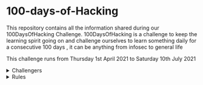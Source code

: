 # 100-days-of-Hacking

This repository contains all the information shared during our 100DaysOfHacking Challenge. 100DaysOfHacking is a challenge to keep the learning spirit going on and challenge ourselves to learn something daily for a consecutive 100 days , it can be anything from infosec to general life

This challenge runs from Thursday 1st April 2021 to Saturday 10th July 2021
 
 <details>
  <summary>Challengers</summary>
  
## Challengers 

- [3ll_3ll](./3ll_3ll)

- [BADboy17](./BADboy17)

- [BryanTmungai](./BryanTmungai)

- [boynamedboy](./boynamedboy)

- [Chep](./Chep)

- [CyberRat](./CyberRat)

- [Chal13W1zz](./Chal13W1zz)

- [Darksoul](./Darksoul)

- [Fraize](./Fraize) - Web 

- [Guest Ostrich](./Guest_Ostrich)

- [Indura](./Indura)

- [Kahure](./kahure)

- [Koimet](./k0imet) - Web 

- [Lynne](./Lynne)

- [Muzec](./muzec)

- [Malw0re](./Malw0re)

- [Mystickev](./mystickev)

- [Rudefish](./rudefish)

- [Saudi](./saudi)

- [Singucci](./Singucci)

- [shellradi](./shellradi)

- [th3_gr00t](./th3_gr00t)

- [shellawk](./shellawk)

- [th3_gr00t](./th3_gr00t) - Mobile 


</details>

<details>
  <summary>Rules</summary>

## Rules 

-
-

</details>
